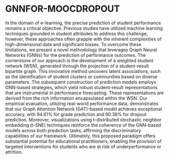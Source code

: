 # GNNFOR-MOOCDROPOUT
In the domain of e-learning, the precise prediction of student performance remains a critical objective. Previous studies have utilized machine learning techniques grounded in student attributes to address this challenge; however, these approaches often grapple with the inherent complexities of high-dimensional data and significant biases. To overcome these limitations, we present a novel methodology that leverages Graph Neural Networks (GNNs) for the prediction of performance outcomes. The cornerstone of our approach is the development of a weighted student network (WSN), generated through the projection of a student-result bipartite graph. This innovative method uncovers latent associations, such as the identification of student clusters or communities based on diverse parameters. The subsequent construction of prediction models employs GNN-based strategies, which yield robust student-result representations that are instrumental in performance forecasting. These representations are derived from the rich information encapsulated within the WSN.
Our empirical evaluation, utilizing real-world performance data, demonstrates that our Graph Attention Network (GAT)-based model achieves exceptional accuracy, with 94.61% for grade prediction and 90.38% for dropout prediction. Moreover, visualizations using t-distributed stochastic neighbor embedding (t-SNE) techniques reinforce the coherence of the GNN-based models across both prediction tasks, affirming the discriminatory capabilities of our framework. Ultimately, this proposed paradigm offers substantial potential for educational practitioners, enabling the provision of targeted interventions for students who are at risk of underperformance or attrition.
